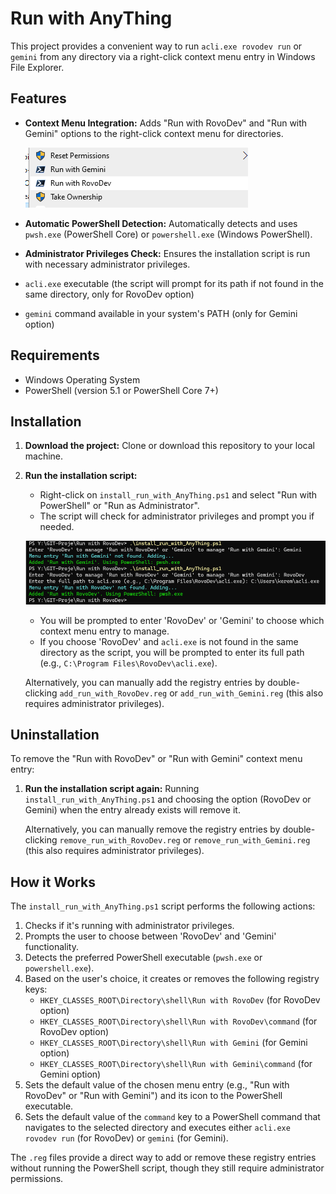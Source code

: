 # Run with AnyThing

This project provides a convenient way to run `acli.exe rovodev run` or `gemini` from any directory via a right-click context menu entry in Windows File Explorer.

## Features

*   **Context Menu Integration:** Adds "Run with RovoDev" and "Run with Gemini" options to the right-click context menu for directories.

    ![Right Click Menu](images/right_click_menu.png)

*   **Automatic PowerShell Detection:** Automatically detects and uses `pwsh.exe` (PowerShell Core) or `powershell.exe` (Windows PowerShell).
*   **Administrator Privileges Check:** Ensures the installation script is run with necessary administrator privileges.
*   `acli.exe` executable (the script will prompt for its path if not found in the same directory, only for RovoDev option)
*   `gemini` command available in your system's PATH (only for Gemini option)

## Requirements

*   Windows Operating System
*   PowerShell (version 5.1 or PowerShell Core 7+)

## Installation

1.  **Download the project:** Clone or download this repository to your local machine.
2.  **Run the installation script:**
    *   Right-click on `install_run_with_AnyThing.ps1` and select "Run with PowerShell" or "Run as Administrator".
    *   The script will check for administrator privileges and prompt you if needed.

    ![PowerShell Installation Prompt](images/powershell_install.png)

    *   You will be prompted to enter 'RovoDev' or 'Gemini' to choose which context menu entry to manage.
    *   If you choose 'RovoDev' and `acli.exe` is not found in the same directory as the script, you will be prompted to enter its full path (e.g., `C:\Program Files\RovoDev\acli.exe`).

    Alternatively, you can manually add the registry entries by double-clicking `add_run_with_RovoDev.reg` or `add_run_with_Gemini.reg` (this also requires administrator privileges).

## Uninstallation

To remove the "Run with RovoDev" or "Run with Gemini" context menu entry:

1.  **Run the installation script again:** Running `install_run_with_AnyThing.ps1` and choosing the option (RovoDev or Gemini) when the entry already exists will remove it.

    Alternatively, you can manually remove the registry entries by double-clicking `remove_run_with_RovoDev.reg` or `remove_run_with_Gemini.reg` (this also requires administrator privileges).

## How it Works

The `install_run_with_AnyThing.ps1` script performs the following actions:

1.  Checks if it's running with administrator privileges.
2.  Prompts the user to choose between 'RovoDev' and 'Gemini' functionality.
3.  Detects the preferred PowerShell executable (`pwsh.exe` or `powershell.exe`).
4.  Based on the user's choice, it creates or removes the following registry keys:
    *   `HKEY_CLASSES_ROOT\Directory\shell\Run with RovoDev` (for RovoDev option)
    *   `HKEY_CLASSES_ROOT\Directory\shell\Run with RovoDev\command` (for RovoDev option)
    *   `HKEY_CLASSES_ROOT\Directory\shell\Run with Gemini` (for Gemini option)
    *   `HKEY_CLASSES_ROOT\Directory\shell\Run with Gemini\command` (for Gemini option)
5.  Sets the default value of the chosen menu entry (e.g., "Run with RovoDev" or "Run with Gemini") and its icon to the PowerShell executable.
6.  Sets the default value of the `command` key to a PowerShell command that navigates to the selected directory and executes either `acli.exe rovodev run` (for RovoDev) or `gemini` (for Gemini).

The `.reg` files provide a direct way to add or remove these registry entries without running the PowerShell script, though they still require administrator permissions. 